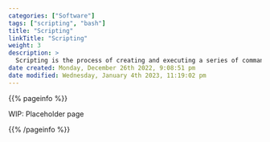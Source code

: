 ```yaml
---
categories: ["Software"]
tags: ["scripting", "bash"]
title: "Scripting"
linkTitle: "Scripting"
weight: 3
description: >
  Scripting is the process of creating and executing a series of commands or instructions, often with the goal of automating tasks or generating output within a larger application or system, using a script language that is interpreted at runtime rather than compiled into a standalone program.
date created: Monday, December 26th 2022, 9:08:51 pm
date modified: Wednesday, January 4th 2023, 11:19:02 pm
---
```


{{% pageinfo %}}

WIP: Placeholder page

{{% /pageinfo %}}
